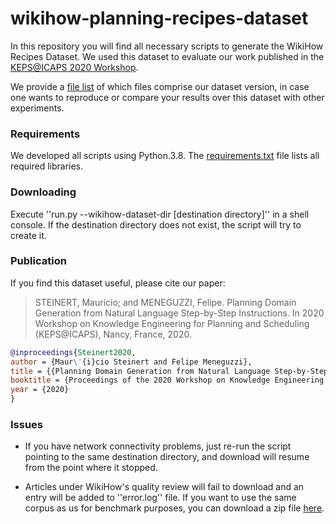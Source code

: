 # wikihow-planning-recipes-dataset

In this repository you will find all necessary scripts to generate the WikiHow Recipes Dataset. We used this dataset to evaluate our work published in the [KEPS@ICAPS 2020 Workshop](https://icaps20subpages.icaps-conference.org/workshops/keps/).

We provide a [file list](./wikihow-recipes-url.txt) of which files comprise our dataset version, in case one wants to reproduce or compare your results over this dataset with other experiments.

### Requirements

We developed all scripts using Python.3.8. The [requirements.txt](./requirements.txt) file lists all required libraries.

### Downloading

Execute ''run.py --wikihow-dataset-dir [destination directory]'' in a shell console. If the destination directory does not exist, the script will try to create it.

### Publication

If you find this dataset useful, please cite our paper:

> STEINERT, Maurício; and MENEGUZZI, Felipe. Planning Domain Generation from Natural Language Step-by-Step Instructions. In 2020 Workshop on Knowledge Engineering for Planning and Scheduling (KEPS@ICAPS), Nancy, France, 2020.

```Bibtex
@inproceedings{Steinert2020,
author = {Maur\'{i}cio Steinert and Felipe Meneguzzi},
title = {{Planning Domain Generation from Natural Language Step-by-Step Instructions}},
booktitle = {Proceedings of the 2020 Workshop on Knowledge Engineering for Planning and Scheduling (KEPS@ICAPS)},
year = {2020}
}
```

### Issues

* If you have network connectivity problems, just re-run the script pointing to the same destination directory, and download will resume from the point where it stopped.

* Articles under WikiHow's quality review will fail to download and an entry will be added to ''error.log'' file. If you want to use the same corpus as us for benchmark purposes, you can download a zip file [here](./wikihow-planning-recipes-data.zip).
